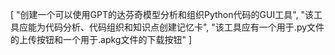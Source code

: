 [
    "创建一个可以使用GPT的达芬奇模型分析和组织Python代码的GUI工具",
    "该工具应能为代码分析、代码组织和知识点创建记忆卡",
    "该工具应有一个用于.py文件的上传按钮和一个用于.apkg文件的下载按钮"
]
